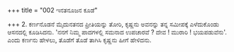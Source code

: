 +++
title = "002 ಇನತನೂಜನ ಕೂಡೆ"

+++
2. ಕರ್ಣನೊಡನೆ ಮೈದುನತನದ ಪ್ರೀತಿಯನ್ನು ತೋರಿ, ಕೃಷ್ಣನು ಅವನನ್ನು ತನ್ನ ಸಮೀಪಕ್ಕೆ ಎಳೆದುಕೊಂಡು ಆಸನದಲ್ಲಿ ಕೂಡಿಸಿದನು. 'ನನಗೆ ನಿಮ್ಮ ಪಾದಗಳಲ್ಲಿ ಸಮನಾದ ಉಪಚಾರವೆ ? ದೇವ ! ಮುರಾರಿ ! ಭಯಪಡುವೆನು'. ಎಂದು ಕರ್ಣನು ಹೇಳಲು, ತೊಡೆಗೆ ತೊಡೆ ತಾಗಿಸಿ ಕೃಷ್ಣನು ಹೀಗೆ ಹೇಳಿದನು.